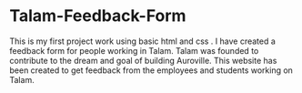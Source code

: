 # Talam-Feedback-Form
This is my first project work using basic html and css . I have created a feedback form for people working in Talam. Talam was founded to contribute to the dream and goal of building Auroville. This website has been created to get feedback from the employees and students working on Talam.
